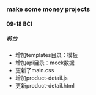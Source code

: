 ### make some money projects

#### 09-18 BCI
##### 前台
- 增加templates目录：模板
- 增加api目录：mock数据
- 更新了main.css
- 增加product-detail.js
- 更新product-detail.html
